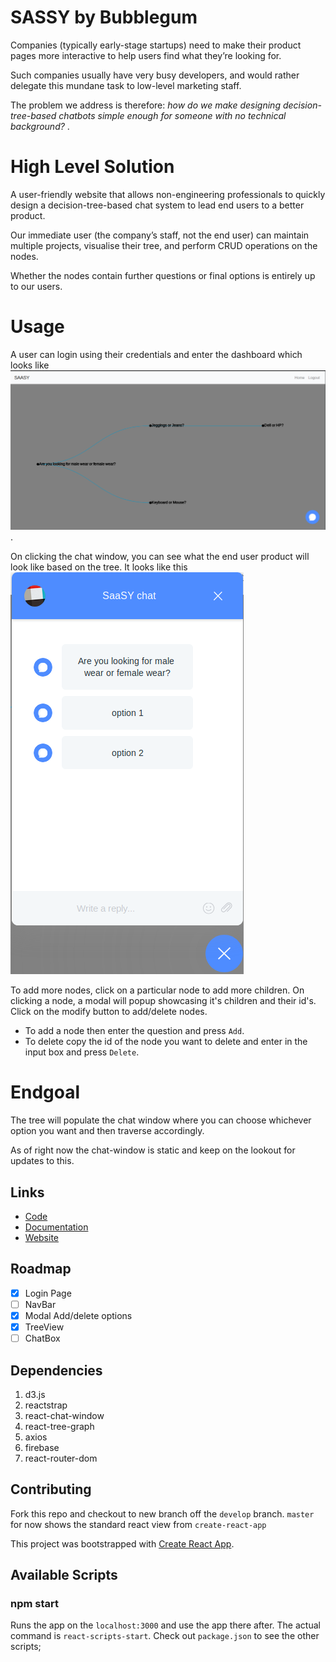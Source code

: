 # SASSY by Bubblegum

Companies (typically early-stage startups) need to make their product pages more interactive to help users find what they’re looking for. 

Such companies usually have very busy developers, and would rather delegate this mundane task to low-level marketing staff. 

The problem we address is therefore: *how do we make designing decision-tree-based chatbots simple enough for someone with no technical background?*
.

# High Level Solution
A user-friendly website that allows non-engineering professionals to quickly design a decision-tree-based chat system to lead end users to a better product. 

Our immediate user (the company’s staff, not the end user) can maintain multiple projects, visualise their tree, and perform CRUD operations on the nodes. 

Whether the nodes contain further questions or final options is entirely up to our users.

# Usage
A user can login using their credentials and enter the dashboard which looks like ![this](screenshots/dashboard.png/ "Dashboard"). 

On clicking the chat window, you can see what the end user product will look like based on the tree. It looks like this ![icon](screenshots/chatwindow.png/ "Chat Window")

To add more nodes, click on a particular node to add more children. On clicking a node, a modal will popup showcasing it's children and their id's. Click on the modify button to add/delete nodes. 
* To add a node then enter the question and press `Add`.
* To delete copy the id of the node you want to delete and enter in the input box and press `Delete`.

# Endgoal
The tree will populate the chat window where you can choose whichever option you want and then traverse accordingly.

As of right now the chat-window is static and keep on the lookout for updates to this.

## Links
* [Code]()
* [Documentation]()
* [Website]()

## Roadmap

- [X] Login Page
- [ ] NavBar
- [X] Modal Add/delete options
- [X] TreeView
- [ ] ChatBox

## Dependencies

1. d3.js
2. reactstrap
3. react-chat-window
4. react-tree-graph
5. axios
6. firebase
7. react-router-dom

## Contributing

Fork this repo and checkout to new branch off the `develop` branch. `master` for now shows the standard react view from `create-react-app`

This project was bootstrapped with [Create React App](https://github.com/facebook/create-react-app).

## Available Scripts

### npm start
Runs the app on the `localhost:3000` and use the app there after. The actual command is `react-scripts-start`. Check out `package.json` to see the other scripts;
